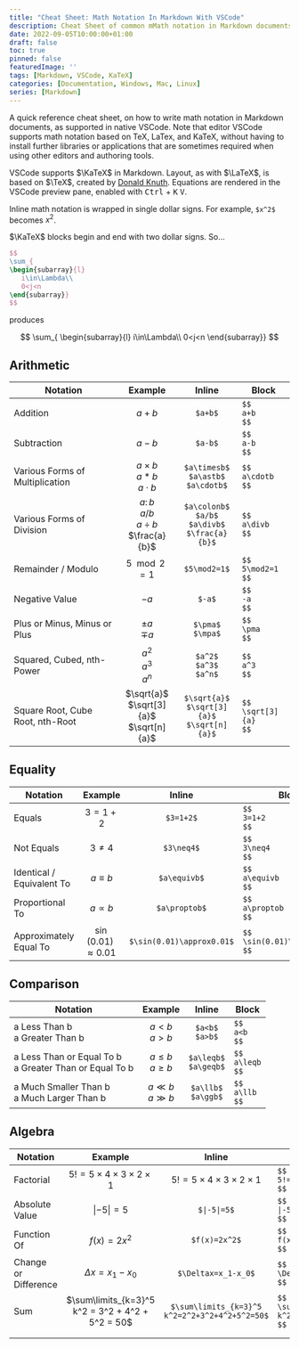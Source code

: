 ```yaml
---
title: "Cheat Sheet: Math Notation In Markdown With VSCode"
description: Cheat Sheet of common mMath notation in Markdown documents. 
date: 2022-09-05T10:00:00+01:00
draft: false
toc: true
pinned: false
featuredImage: ''
tags: [Markdown, VSCode, KaTeX]
categories: [Documentation, Windows, Mac, Linux]
series: [Markdown]
---
```


A quick reference cheat sheet, on how to write math notation in Markdown documents, as supported in native VSCode.  Note that editor VSCode supports math notation based on TeX, LaTex, and KaTeX, without having to install  further libraries or applications that are sometimes required when using other editors and authoring tools.

<!--more-->

VSCode supports $\KaTeX$ in Markdown. Layout, as with $\LaTeX$, is based on $\TeX$, created by [Donald Knuth](https://en.wikipedia.org/wiki/Donald_Knuth). Equations are rendered in the VSCode preview pane, enabled with <kbd>Ctrl</kbd> + <kbd>K</kbd> <kbd>V</kbd>.

Inline math notation is wrapped in single dollar signs. For example, `$x^2$` becomes $x^2$.

$\KaTeX$ blocks begin and end with two dollar signs. So...

```Latex
$$
\sum_{
\begin{subarray}{l}
   i\in\Lambda\\
   0<j<n
\end{subarray}}
$$
```
produces

$$
\sum_{
\begin{subarray}{l}
   i\in\Lambda\\
   0<j<n
\end{subarray}}
$$

## Arithmetic

| Notation                         |                         Example                        |                          Inline                          | Block                         |
|----------------------------------|:------------------------------------------------------:|:--------------------------------------------------------:|-------------------------------|
| Addition                         |                          $a+b$                         |                          `$a+b$`                         | `$$`<br>`a+b`<br>`$$`         |
| Subtraction                      |                          $a-b$                         |                          `$a-b$`                         | `$$`<br>`a-b`<br>`$$`         |
| Various Forms of Multiplication  |        $a \times b$<br>$a \ast b$<br>$a \cdot b$       |         `$a\timesb$`<br>`$a\astb$`<br>`$a\cdotb$`        | `$$`<br>`a\cdotb`<br>`$$`     |
| Various Forms of Division        | $a \colon b$<br>$a / b$<br>$a \div b$<br>$\frac{a}{b}$ | `$a\colonb$`<br>`$a/b$`<br>`$a\divb$`<br>`$\frac{a}{b}$` | `$$`<br>`a\divb`<br>`$$`      |
| Remainder / Modulo               |                     $5 \mod 2 = 1$                     |                       `$5\mod2=1$`                       | `$$`<br>`5\mod2=1`<br>`$$`    |
| Negative Value                   |                          $-a$                          |                          `$-a$`                          | `$$`<br>`-a`<br>`$$`          |
| Plus or Minus, Minus or Plus     |                   $\pm a$<br>$\mp a$                   |                   `$\pma$`<br>`$\mpa$`                   | `$$`<br>`\pma`<br>`$$`        |
| Squared, Cubed, nth-Power        | $a^2$<br>$a^3$<br>$a^n$                                | `$a^2$`<br>`$a^3$`<br>`$a^n$`                            | `$$`<br>`a^3`<br>`$$`         |
| Square Root, Cube Root, nth-Root | $\sqrt{a}$<br>$\sqrt[3]{a}$<br>$\sqrt[n]{a}$           | `$\sqrt{a}$`<br>`$\sqrt[3]{a}$`<br>`$\sqrt[n]{a}$`       | `$$`<br>`\sqrt[3]{a}`<br>`$$` |

## Equality

| Notation                  |           Example          |           Inline          | Block                                   |
|---------------------------|:--------------------------:|:-------------------------:|-----------------------------------------|
| Equals                    |           $3=1+2$          |         `$3=1+2$`         | `$$`<br>`3=1+2`<br>`$$`                 |
| Not Equals                |         $3 \neq 4$         |         `$3\neq4$`        | `$$`<br>`3\neq4`<br>`$$`                |
| Identical / Equivalent To |        $a \equiv b$        |        `$a\equivb$`       | `$$`<br>`a\equivb`<br>`$$`              |
| Proportional To           |        $a \propto b$       |       `$a\proptob$`       | `$$`<br>`a\proptob`<br>`$$`             |
| Approximately Equal To    | $\sin(0.01) \approx 0.01$  | `$\sin(0.01)\approx0.01$` | `$$`<br>`\sin(0.01)\approx0.01`<br>`$$` |

## Comparison

| Notation                                                  |          Example         |          Inline          | Block                    |
|-----------------------------------------------------------|:------------------------:|:------------------------:|--------------------------|
| a Less Than b<br>a Greater Than b                         |    $a < b$<br>$a > b$    |    `$a<b$`<br>`$a>b$`    | `$$`<br>`a<b`<br>`$$`    |
| a Less Than or Equal To b<br>a Greater Than or Equal To b | $a \leq b$<br>$a \geq b$ | `$a\leqb$`<br>`$a\geqb$` | `$$`<br>`a\leqb`<br>`$$` |
| a Much Smaller Than b<br>a Much Larger Than b             |  $a \ll b$<br>$a \gg b$  |  `$a\llb$`<br>`$a\ggb$`  | `$$`<br>`a\llb`<br>`$$`  |

## Algebra

| Notation             |                      Example                     |                     Inline                     | Block                                                    |
|----------------------|:------------------------------------------------:|:----------------------------------------------:|----------------------------------------------------------|
| Factorial            |   $5 ! = 5 \times 4 \times 3 \times 2 \times 1$  |       $5!=5\times4\times3\times2\times1$       | `$$`<br>`5!=5\times4\times3\times2\times1`<br>`$$`       |
| Absolute Value       |                  $\| -5 \| = 5$                  |                  `$\|-5\|=5$`                  | `$$`<br>`\|-5\|=5`<br>`$$`                               |
| Function Of          |                   $f(x) = 2x^2$                  |                  `$f(x)=2x^2$`                 |                `$$`<br>`f(x)=2x^2`<br>`$$`               |
| Change or Difference |              $\Delta x = x_1 - x_0$              |               `$\Deltax=x_1-x_0$`              | `$$`<br>`\Deltax=x_1-x_0`<br>`$$`                        |
| Sum                  | $\sum\limits_{k=3}^5 k^2 = 3^2 + 4^2 + 5^2 = 50$ | `$\sum\limits_{k=3}^5 k^2=2^2+3^2+4^2+5^2=50$` | `$$`<br>`\sum\limits_{k=3}^5 k^2=3^2+4^2+5^2=54`<br>`$$` |
|                      |                                                  |                                                |                                                          |
|                      |                                                  |                                                |                                                          |